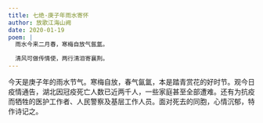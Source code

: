 ```yaml
---
title: 七绝·庚子年雨水寄怀
author: 放歌江海山阙
date: 2020-01-19
poem: |
  雨水今来二月春，寒梅自放气氤氲。

  清风可做传情使，两行清泪寄襄荆。
---
```


今天是庚子年的雨水节气。寒梅自放，春气氤氲，本是踏青赏花的好时节。观今日疫情通告，湖北因冠疫死亡人数已近两千人，一些家庭甚至全部遭难。还有为抗疫而牺牲的医护工作者、人民警察及基层工作人员。面对死去的同胞，心情沉郁，特作诗记之。
